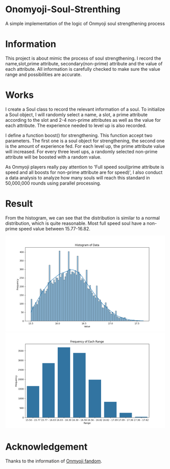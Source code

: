 # Onomyoji-Soul-Strenthing
A simple implementation of the logic of Onmyoji soul strengthening process

# Information
This project is about mimic the process of soul strengthening. I record the name,slot,prime attribute, secondary(non-prime) attribute and the value of each attribute. All information is carefully checked to make sure the value range and possibilities are accurate.

# Works
I create a Soul class to record the relevant information of a soul. To initialize a Soul object, I will randomly select a name, a slot, a prime attribute according to the slot and 2-4 non-prime attributes as well as the value for each attribute. The experience needed to level up is also recorded. 

I define a function boost() for strengthening. This function accept two parameters. The first one is a soul object for strengthening, the second one is the amount of experience fed.
For each level up, the prime attribute value will increased. For every three level ups, a randomly selected non-prime attribute will be boosted with a random value.

As Onmyoji players really pay attention to 'Full speed soul(prime attribute is speed and all boosts for non-prime attribute are for speed)', I also conduct a data analysis to analyze how many souls will reach this standard in 50,000,000 rounds using parallel processing.

# Result
From the histogram, we can see that the distribution is similar to a normal distribution, which is quite reasonable. Most full speed soul have a non-prime speed value between 15.77-16.82.
<div style="display: inline-block;">
  <img src="soul_data_analysis/Histogram.png" alt="viewers" width="500"> 
  <img src="soul_data_analysis/Frequency of Each Range.png" alt="rating" width="500"> 
</div>


# Acknowledgement
Thanks to the information of [Onmyoji fandom](https://onmyoji.fandom.com/).
